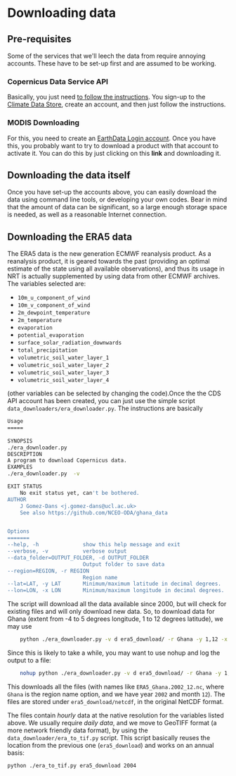 # Downloading data

## Pre-requisites

Some of the services that we'll leech the data from require annoying accounts. These have to be set-up first and are assumed to be working.

### Copernicus Data Service API

Basically, you just need [to follow the instructions](https://cds.climate.copernicus.eu/api-how-to). You sign-up to the [Climate Data Store](https://cds.climate.copernicus.eu/), create an account, and then just follow the instructions.

### MODIS Downloading

For this, you need to create an [EarthData Login account](https://urs.earthdata.nasa.gov/users/new). Once you have this, you probably want to try to download a product with that account to activate it. You can do this by just clicking on this **link** and downloading it.

## Downloading the data itself

Once you have set-up the accounts above, you can easily download the data using command line tools, or developing your own codes. Bear in mind that the amount of data can be significant, so a large enough storage space is needed, as well as a reasonable Internet connection.

## Downloading the ERA5 data

The ERA5 data is the new generation ECMWF reanalysis product. As a reanalysis product, it is geared towards the past (providing an optimal estimate of the state using all available observations), and thus its usage in NRT is actually supplemented by using data from other ECMWF archives. The variables selected are:
* `10m_u_component_of_wind`
* `10m_v_component_of_wind`
* `2m_dewpoint_temperature`
* `2m_temperature`
* `evaporation`
* `potential_evaporation`
* `surface_solar_radiation_downwards`
* `total_precipitation`
* `volumetric_soil_water_layer_1`
* `volumetric_soil_water_layer_2`
* `volumetric_soil_water_layer_3`
* `volumetric_soil_water_layer_4`

(other variables can be selected by changing the code).Once the the CDS API account has been created, you can just use the simple script `data_downloaders/era_downloader.py`. The instructions are basically

```sh
Usage
=====
  
SYNOPSIS
./era_downloader.py 
DESCRIPTION
A program to download Copernicus data.
EXAMPLES
./era_downloader.py  -v           

EXIT STATUS
    No exit status yet, can't be bothered.
AUTHOR
    J Gomez-Dans <j.gomez-dans@ucl.ac.uk>
    See also https://github.com/NCEO-ODA/ghana_data


Options
=======
--help, -h              show this help message and exit
--verbose, -v           verbose output
--data_folder=OUTPUT_FOLDER, -d OUTPUT_FOLDER
                        Output folder to save data
--region=REGION, -r REGION
                        Region name
--lat=LAT, -y LAT       Minimum/maximum latitude in decimal degrees.
--lon=LON, -x LON       Minimum/maximum longitude in decimal degrees.

```

The script will download all the data available since 2000, but will check for existing files and will only download new data. So, to download data for Ghana (extent from -4 to 5 degrees longitude, 1 to 12 degrees latitude), we may use

```sh
    python ./era_downloader.py -v d era5_download/ -r Ghana -y 1,12 -x -4,5
```

Since this is likely to take a while, you may want to use nohup and log the output to a file:

```sh
    nohup python ./era_downloader.py -v d era5_download/ -r Ghana -y 1,12 -x -4,5 &>era_dload.log&
```

This downloads all the files (with names like `ERA5_Ghana.2002_12.nc`, where `Ghana` is the region name option, and we have year `2002` and month `12`). The files are stored under `era5_download/netcdf`, in the original NetCDF format. 

The files contain *hourly* data at the native resolution for the variables listed above. We usually require *daily data*, and we move to GeoTIFF format (a more network friendly data format), by using the `data_downloader/era_to_tif.py` script. This script basically reuses the location from the previous one (`era5_download`) and works on an annual basis:

```sh
python ./era_to_tif.py era5_download 2004
```